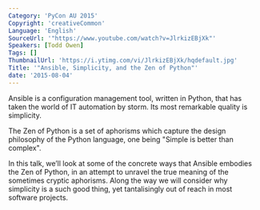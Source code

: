 ```yaml
---
Category: 'PyCon AU 2015'
Copyright: 'creativeCommon'
Language: 'English'
SourceUrl: '"https://www.youtube.com/watch?v=JlrkizEBjXk"'
Speakers: [Todd Owen]
Tags: []
ThumbnailUrl: 'https://i.ytimg.com/vi/JlrkizEBjXk/hqdefault.jpg'
Title: '"Ansible, Simplicity, and the Zen of Python"'
date: '2015-08-04'
---
```

Ansible is a configuration management tool, written in Python, that has taken the world of IT automation by storm. Its most remarkable quality is simplicity.

The Zen of Python is a set of aphorisms which capture the design philosophy of the Python language, one being "Simple is better than complex".

In this talk, we’ll look at some of the concrete ways that Ansible embodies the Zen of Python, in an attempt to unravel the true meaning of the sometimes cryptic aphorisms. Along the way we will consider why simplicity is a such good thing, yet tantalisingly out of reach in most software projects.

